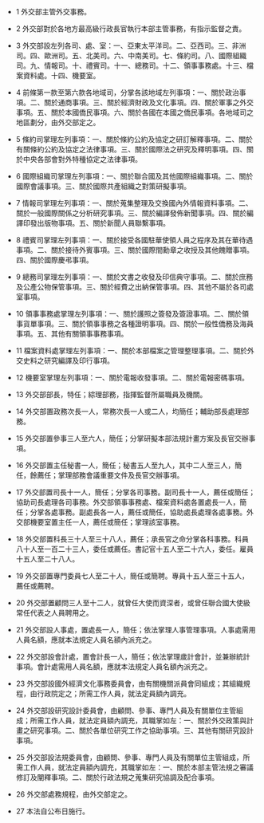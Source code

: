 * 1 外交部主管外交事務。

* 2 外交部對於各地方最高級行政長官執行本部主管事務，有指示監督之責。

* 3 外交部設左列各司、處、室：一、亞東太平洋司。二、亞西司。三、非洲司。四、歐洲司。五、北美司。六、中南美司。七、條約司。八、國際組織司。九、情報司。十、禮賓司。十一、總務司。十二、領事事務處。十三、檔案資料處。十四、機要室。

* 4 前條第一款至第六款各地域司，分掌各該地域左列事項：一、關於政治事項。二、關於通商事項。三、關於經濟財政及文化事項。四、關於軍事之外交事項。五、關於本國僑民事項。六、關於各國在本國之僑民事項。各地域司之地區劃分，由外交部定之。

* 5 條約司掌理左列事項：一、關於條約公約及協定之研訂解釋事項。二、關於有關條約公約及協定之法律事項。三、關於國際法之研究及釋明事項。四、關於中央各部會對外特種協定之法律事項。

* 6 國際組織司掌理左列事項：一、關於聯合國及其他國際組織事項。二、關於國際會議事項。三、關於國際共產組織之對策研擬事項。

* 7 情報司掌理左列事項：一、關於蒐集整理及交換國內外情報資料事項。二、關於一般國際關係之分析研究事項。三、關於編譯發佈新聞事項。四、關於編譯印發出版物事項。五、關於新聞人員聯繫事項。

* 8 禮賓司掌理左列事項：一、關於接受各國駐華使領人員之程序及其在華待遇事項。二、關於接待外賓事項。三、關於國際間勳章之收授及其他餽贈事項。四、關於國際慶弔事項。

* 9 總務司掌理左列事項：一、關於文書之收發及印信典守事項。二、關於庶務及公產公物保管事項。三、關於經費之出納保管事項。四、其他不屬於各司處室事項。

* 10 領事事務處掌理左列事項：一、關於護照之簽發及簽證事項。二、關於領事貨單事項。三、關於領事事務之各種證明事項。四、關於一般性僑務及海員事項。五、其他有關領事事務事項。

* 11 檔案資料處掌理左列事項：一、關於本部檔案之管理整理事項。二、關於外交史料之研究編譯及印行事項。

* 12 機要室掌理左列事項：一、關於電報收發事項。二、關於電報密碼事項。

* 13 外交部部長，特任；綜理部務，指揮監督所屬職員及機關。

* 14 外交部置政務次長一人，常務次長一人或二人，均簡任；輔助部長處理部務。

* 15 外交部置參事三人至六人，簡任；分掌研擬本部法規計畫方案及長官交辦事項。

* 16 外交部置主任秘書一人，簡任；秘書五人至九人，其中二人至三人，簡任，餘薦任；掌理部務會議重要文件及長官交辦事項。

* 17 外交部置司長十一人，簡任；分掌各司事務。副司長十一人，薦任或簡任；協助司長處理各司事務。外交部領事事務處、檔案資料處各置處長一人，簡任；分掌各處事務。副處長各一人，薦任或簡任，協助處長處理各處事務。外交部機要室置主任一人，薦任或簡任；掌理該室事務。

* 18 外交部置科長三十人至三十八人，薦任；承長官之命分掌各科事務。科員八十人至一百二十三人，委任或薦任。書記官十五人至二十六人，委任。雇員十五人至二十八人。

* 19 外交部置專門委員七人至二十人，簡任或簡聘。專員十五人至三十五人，薦任或薦聘。

* 20 外交部置顧問三人至十二人，就曾任大使而資深者，或曾任聯合國大使級常任代表之人員聘用之。

* 21 外交部設人事處，置處長一人，簡任；依法掌理人事管理事項。人事處需用人員名額，應就本法規定人員名額內派充之。

* 22 外交部設會計處，置會計長一人，簡任；依法掌理歲計會計，並兼辦統計事項。會計處需用人員名額，應就本法規定人員名額內派充之。

* 23 外交部設國外經濟文化事務委員會，由有關機關派員會同組成；其組織規程，由行政院定之；所需工作人員，就法定員額內調充。

* 24 外交部設研究設計委員會，由顧問、參事、專門人員及有關單位主管組成；所需工作人員，就法定員額內調充，其職掌如左：一、關於外交政策與計畫之研究事項。二、關於各單位研究工作之協助事項。三、其他有關研究設計事項。

* 25 外交部設法規委員會，由顧問、參事、專門人員及有關單位主管組成，所需工作人員，就法定員額內調充，其職掌如左：一、關於本部主管法規之審議修訂及闡釋事項。二、關於行政法規之蒐集研究協調及配合事項。

* 26 外交部處務規程，由外交部定之。

* 27 本法自公布日施行。

